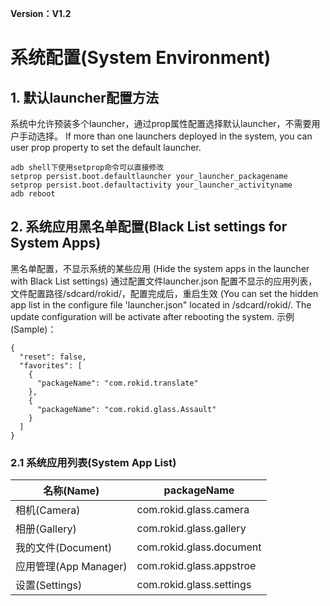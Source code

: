 **Version：V1.2**


<h1>系统配置(System Environment)</h1>
<h2 id="2">1. 默认launcher配置方法</h2>

系统中允许预装多个launcher，通过prop属性配置选择默认launcher，不需要用户手动选择。
If more than one launchers deployed in the system, you can user prop property to set the default launcher.

```
adb shell下使用setprop命令可以直接修改
setprop persist.boot.defaultlauncher your_launcher_packagename
setprop persist.boot.defaultactivity your_launcher_activityname
adb reboot
```

<h2 id="3">2. 系统应用黑名单配置(Black List settings for System Apps)</h2>
黑名单配置，不显示系统的某些应用 (Hide the system apps in the launcher with Black List settings)
通过配置文件launcher.json 配置不显示的应用列表，文件配置路径/sdcard/rokid/，配置完成后，重启生效 (You can set the hidden app list in the configure file 'launcher.json" located in /sdcard/rokid/. The update configuration will be activate after rebooting the system. 
示例(Sample)：

``` 
{
  "reset": false,
  "favorites": [
    {
      "packageName": "com.rokid.translate"
    },
    {
      "packageName": "com.rokid.glass.Assault"
    }
  ]
}
```
### 2.1 系统应用列表(System App List)
名称(Name)      |  packageName 
-------  | ----------- 
相机(Camera)      | com.rokid.glass.camera
相册(Gallery)      | com.rokid.glass.gallery
我的文件(Document) | com.rokid.glass.document
应用管理(App Manager)| com.rokid.glass.appstroe
设置(Settings)     |com.rokid.glass.settings


